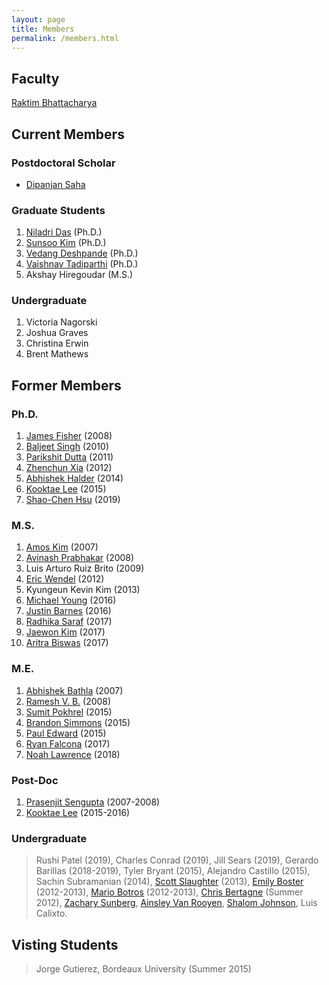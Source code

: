 ```yaml
---
layout: page
title: Members
permalink: /members.html
---
```


## Faculty
[Raktim Bhattacharya](http://engineering.tamu.edu/aerospace/people/rbhattacharya)
<!--- [Full CV](/pdfs/raktim-cv.pdf) -->

## Current Members
### Postdoctoral Scholar
* [Dipanjan Saha](http://linkedin.com/in/dipanjan-saha-37b53829)

### Graduate Students
1. [Niladri Das](https://www.linkedin.com/in/niladri-das) (Ph.D.)
1. [Sunsoo Kim](https://www.linkedin.com/in/sunsoo-kim-1222a511b) (Ph.D.)
1. [Vedang Deshpande](https://www.linkedin.com/in/vedang-deshpande) (Ph.D.)
1. [Vaishnav Tadiparthi](https://www.linkedin.com/in/vaishnav-tadiparthi-0453b923) (Ph.D.)
1. Akshay Hiregoudar (M.S.)

### Undergraduate
1. Victoria Nagorski
1. Joshua Graves 
1. Christina Erwin 
1. Brent Mathews 


## Former Members

### Ph.D.
1. [James Fisher](https://www.linkedin.com/in/james-fisher-0ba9798b) (2008)
1. [Baljeet Singh](hhttps://www.linkedin.com/in/baljeet-singh-9039b818) (2010)
1. [Parikshit Dutta](https://www.linkedin.com/in/parikshit-dutta-7a862b13) (2011)
1. [Zhenchun Xia](http://www.linkedin.com/pub/zhenchun-xia/10/633/129) (2012)
1. [Abhishek Halder](https://www.abhishekhalder.org) (2014)
1. [Kooktae Lee](https://sites.google.com/view/kooktaelee) (2015)
1. [Shao-Chen Hsu](https://www.linkedin.com/in/shaochenhsu) (2019)

### M.S.
1. [Amos Kim](http://www.linkedin.com/pub/amos-kim/2b/63a/69) (2007)
1. [Avinash Prabhakar](http://www.linkedin.com/pub/avinash-prabhakar/4/3b3/464) (2008)
1. Luis Arturo Ruiz Brito (2009)
1. [Eric Wendel](http://www.linkedin.com/in/ericdbw) (2012)
1. Kyungeun Kevin Kim (2013)
1. [Michael Young](http://www.linkedin.com/pub/michael-young/76/119/738?trk=pub-pbmap) (2016)
1. [Justin Barnes](https://www.linkedin.com/in/justinbarnes2013) (2016)
1. [Radhika Saraf](https://in.linkedin.com/in/radhika-saraf-93232498) (2017)
1. [Jaewon Kim](https://www.linkedin.com/in/jwkim8804) (2017)
1. [Aritra Biswas](https://www.linkedin.com/in/aritrabiswas) (2017)

### M.E.
1. [Abhishek Bathla](https://www.linkedin.com/in/abhishekbathla) (2007)
1. [Ramesh V. B.](https://www.linkedin.com/in/vbramesh) (2008)
1. [Sumit Pokhrel](https://www.linkedin.com/in/sumit-pokhrel-a60a7a66) (2015)
1. [Brandon Simmons](https://www.linkedin.com/in/brandon-simmons-928637b2) (2015)
1. [Paul Edward](https://www.linkedin.com/in/pauldedward) (2015)
1. [Ryan Falcona](https://www.linkedin.com/in/ryan-falcona-952316146/) (2017)
1. [Noah Lawrence](https://www.linkedin.com/in/noah-lawrence-abab34171) (2018) 


### Post-Doc
1. [Prasenjit Sengupta](http://www.linkedin.com/in/prasenjitsengupta) (2007-2008)
1. [Kooktae Lee](https://sites.google.com/view/kooktaelee) (2015-2016)


### Undergraduate 
> Rushi Patel (2019), Charles Conrad (2019), Jill Sears (2019), Gerardo Barillas (2018-2019), Tyler Bryant (2015), Alejandro Castillo (2015), Sachin Subramanian (2014), [Scott Slaughter](http://www.linkedin.com/pub/scott-slaughter/31/4a9/ba0) (2013), [Emily Boster](http://www.linkedin.com/pub/emily-boster/80/183/b89) (2012-2013), [Mario Botros](http://www.linkedin.com/pub/mario-botros/51/6b2/559) (2012-2013), [Chris Bertagne](http://www.linkedin.com/pub/christopher-bertagne/63/2b9/711) (Summer 2012), [Zachary Sunberg](http://www.linkedin.com/pub/zachary-sunberg/24/669/540), [Ainsley Van Rooyen](http://www.linkedin.com/pub/ainsley-van-rooyen/32/59b/715), [Shalom Johnson](http://www.linkedin.com/pub/shalom-johnson/25/135/55), Luis Calixto.

## Visting Students
> Jorge Gutierez, Bordeaux University (Summer 2015)

